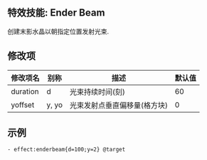 特效技能: Ender Beam
--------------------------

创建末影水晶以朝指定位置发射光束.

修改项
----------

| 修改项名 | 别称    | 描述                                                                                                    | 默认值 |
|-----------|------------|----------------------------------------------------------------------------------------------------------------|---------------|
| duration  | d      | 光束持续时间(刻)  | 60            |
| yoffset   | y, yo  | 	光束发射点垂直偏移量(格方块) | 0             |
示例
--------

```
- effect:enderbeam{d=100;y=2} @target
```